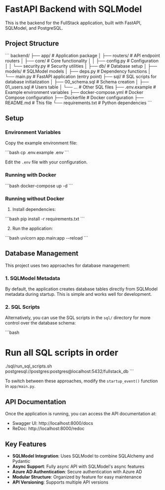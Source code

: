 # FastAPI Backend with SQLModel

This is the backend for the FullStack application, built with FastAPI, SQLModel, and PostgreSQL.

## Project Structure

\`\`\`
backend/
├── app/                    # Application package
│   ├── routers/            # API endpoint routers
│   ├── core/               # Core functionality
│   │   ├── config.py       # Configuration
│   │   └── security.py     # Security utilities
│   ├── db/                 # Database setup
│   ├── models/             # SQLModel models
│   ├── deps.py             # Dependency functions
│   └── main.py             # FastAPI application (entry point)
├── sql/                    # SQL scripts for database initialization
│   ├── 00_schema.sql       # Schema creation
│   ├── 01_users.sql        # Users table
│   └── ...                 # Other SQL files
├── .env.example            # Example environment variables
├── docker-compose.yml      # Docker Compose configuration
├── Dockerfile              # Docker configuration
├── README.md               # This file
└── requirements.txt        # Python dependencies
\`\`\`

## Setup

### Environment Variables

Copy the example environment file:

\`\`\`bash
cp .env.example .env
\`\`\`

Edit the `.env` file with your configuration.

### Running with Docker

\`\`\`bash
docker-compose up -d
\`\`\`

### Running without Docker

1. Install dependencies:

\`\`\`bash
pip install -r requirements.txt
\`\`\`

2. Run the application:

\`\`\`bash
uvicorn app.main:app --reload
\`\`\`

## Database Management

This project uses two approaches for database management:

### 1. SQLModel Metadata

By default, the application creates database tables directly from SQLModel metadata during startup. This is simple and works well for development.

### 2. SQL Scripts

Alternatively, you can use the SQL scripts in the `sql/` directory for more control over the database schema:

\`\`\`bash
# Run all SQL scripts in order
./sql/run_sql_scripts.sh postgresql://postgres:postgres@localhost:5432/fullstack_db
\`\`\`

To switch between these approaches, modify the `startup_event()` function in `app/main.py`.

## API Documentation

Once the application is running, you can access the API documentation at:

- Swagger UI: http://localhost:8000/docs
- ReDoc: http://localhost:8000/redoc

## Key Features

- **SQLModel Integration**: Uses SQLModel to combine SQLAlchemy and Pydantic
- **Async Support**: Fully async API with SQLModel's async features
- **Azure AD Authentication**: Secure authentication with Azure AD
- **Modular Structure**: Organized by feature for easy maintenance
- **API Versioning**: Supports multiple API versions
